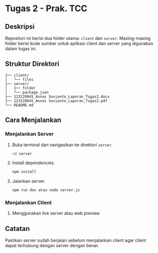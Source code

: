 # Tugas 2 - Prak. TCC

## Deskripsi

Repositori ini berisi dua folder utama: `client` dan `server`. Masing-masing folder berisi kode sumber untuk aplikasi client dan server yang digunakan dalam tugas ini.

## Struktur Direktori

```
├── client/
│   └── files
├── server/
│   ├── folder
│   └── package.json
├── 123220045_Annas Sovianto_Laporan_Tugas2.docx
├── 123220045_Annas Sovianto_Laporan_Tugas2.pdf
└── README.md
```

## Cara Menjalankan

### Menjalankan Server

1. Buka terminal dan navigasikan ke direktori `server`.
   ```sh
   cd server
   ```
2. Install dependencies.
   ```sh
   npm install
   ```
3. Jalankan server.
   ```sh
   npm run dev atau node server.js
   ```

### Menjalankan Client

1. Menggunakan live server atau web preview

## Catatan

Pastikan server sudah berjalan sebelum menjalankan client agar client dapat terhubung dengan server dengan benar.
